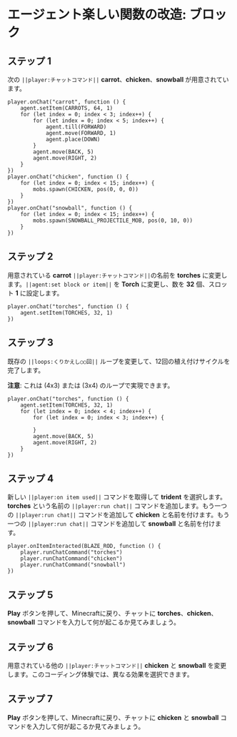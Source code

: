 # エージェント楽しい関数の改造: ブロック

## ステップ 1
次の ``||player:チャットコマンド||`` **carrot**、**chicken**、**snowball** が用意されています。

```template
player.onChat("carrot", function () {
    agent.setItem(CARROTS, 64, 1)
    for (let index = 0; index < 3; index++) {
        for (let index = 0; index < 5; index++) {
            agent.till(FORWARD)
            agent.move(FORWARD, 1)
            agent.place(DOWN)
        }
        agent.move(BACK, 5)
        agent.move(RIGHT, 2)
    }
})
player.onChat("chicken", function () {
    for (let index = 0; index < 15; index++) {
        mobs.spawn(CHICKEN, pos(0, 0, 0))
    }
})
player.onChat("snowball", function () {
    for (let index = 0; index < 15; index++) {
        mobs.spawn(SNOWBALL_PROJECTILE_MOB, pos(0, 10, 0))
    }
})
```

## ステップ 2
用意されている **carrot** ``||player:チャットコマンド||``の名前を **torches** に変更します。``||agent:set block or item||`` を **Torch** に変更し、数を **32** 個、スロット **1** に設定します。

```blocks
player.onChat("torches", function () {
    agent.setItem(TORCHES, 32, 1)
})
```

## ステップ 3

既存の ``||loops:くりかえし○○回||`` ループを変更して、12回の植え付けサイクルを完了します。

**注意**: これは (4x3) または (3x4) のループで実現できます。

```blocks
player.onChat("torches", function () {
    agent.setItem(TORCHES, 32, 1)
    for (let index = 0; index < 4; index++) {
        for (let index = 0; index < 3; index++) {
        	
        }
        agent.move(BACK, 5)
        agent.move(RIGHT, 2)
    }
})
```

## ステップ 4
新しい ``||player:on item used||`` コマンドを取得して **trident** を選択します。**torches** という名前の ``||player:run chat||`` コマンドを追加します。もう一つの ``||player:run chat||`` コマンドを追加して **chicken** と名前を付けます。もう一つの ``||player:run chat||`` コマンドを追加して **snowball** と名前を付けます。

```blocks
player.onItemInteracted(BLAZE_ROD, function () { 
    player.runChatCommand("torches") 
    player.runChatCommand("chicken") 
    player.runChatCommand("snowball") 
})
```

## ステップ 5
**Play** ボタンを押して、Minecraftに戻り、チャットに **torches**、**chicken**、**snowball** コマンドを入力して何が起こるか見てみましょう。

## ステップ 6
用意されている他の ``||player:チャットコマンド||`` **chicken** と **snowball** を変更します。このコーディング体験では、異なる効果を選択できます。

## ステップ 7
**Play** ボタンを押して、Minecraftに戻り、チャットに **chicken** と **snowball** コマンドを入力して何が起こるか見てみましょう。